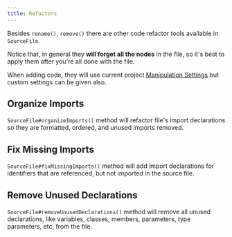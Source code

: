 ```yaml
---
title: Refactors
---
```


Besides `rename()`, `remove()` there are other code refactor tools available in `SourceFile`. 

Notice that, in general they **will forget all the nodes** in the file, so it's best to apply them after you're all done with the file.

When adding code, they will use current project [Manipulation Settings](./settings) but custom settings can be given also.

## Organize Imports

`SourceFile#organizeImports()` method will refactor file's import declarations so they are formatted, ordered, and unused imports removed.

## Fix Missing Imports

`SourceFile#fixMissingImports()` method will add import declarations for identifiers that are referenced, but not imported in the source file.

## Remove Unused Declarations

`SourceFile#removeUnusedDeclarations()` method will remove all unused declarations, like variables, classes, members, parameters, type parameters, etc, from the file.
